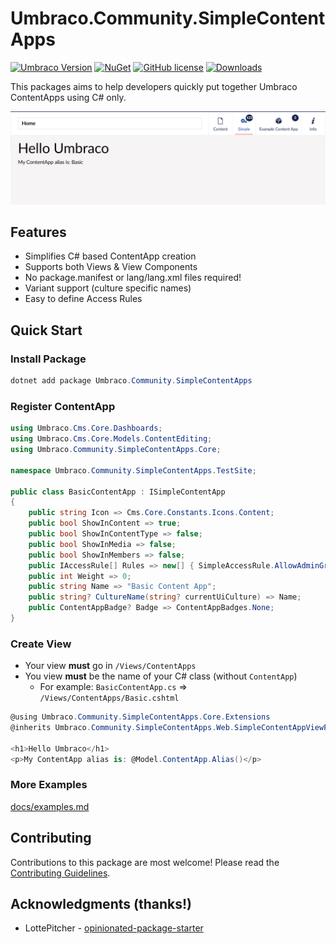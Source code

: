 # Umbraco.Community.SimpleContentApps

[![Umbraco Version](https://img.shields.io/badge/Umbraco-10.4+-%233544B1?style=flat&logo=umbraco)](https://umbraco.com/products/umbraco-cms/)
[![NuGet](https://img.shields.io/nuget/vpre/Umbraco.Community.SimpleContentApps?color=0273B3)](https://www.nuget.org/packages/Umbraco.Community.SimpleContentApps)
[![GitHub license](https://img.shields.io/github/license/jcdcdev/Umbraco.Community.SimpleContentApps?color=8AB803)](https://github.com/jcdcdev/Umbraco.Community.SimpleContentApps/blob/main/LICENSE)
[![Downloads](https://img.shields.io/nuget/dt/Umbraco.Community.SimpleContentApps?color=cc9900)](https://www.nuget.org/packages/Umbraco.Community.SimpleContentApps/)

This packages aims to help developers quickly put together Umbraco ContentApps using C# only.

![Basic ContentApp in the Umbraco Office](https://raw.githubusercontent.com/jcdcdev/Umbraco.Community.SimpleContentApps/main/docs/screenshot.png)

## Features
- Simplifies C# based ContentApp creation
- Supports both Views & View Components
- No package.manifest or lang/lang.xml files required!
- Variant support (culture specific names)
- Easy to define Access Rules

## Quick Start

### Install Package
```csharp
dotnet add package Umbraco.Community.SimpleContentApps 
```

### Register ContentApp

```csharp
using Umbraco.Cms.Core.Dashboards;
using Umbraco.Cms.Core.Models.ContentEditing;
using Umbraco.Community.SimpleContentApps.Core;

namespace Umbraco.Community.SimpleContentApps.TestSite;

public class BasicContentApp : ISimpleContentApp
{
    public string Icon => Cms.Core.Constants.Icons.Content;
    public bool ShowInContent => true;
    public bool ShowInContentType => false;
    public bool ShowInMedia => false;
    public bool ShowInMembers => false;
    public IAccessRule[] Rules => new[] { SimpleAccessRule.AllowAdminGroup };
    public int Weight => 0;
    public string Name => "Basic Content App";
    public string? CultureName(string? currentUiCulture) => Name;
    public ContentAppBadge? Badge => ContentAppBadges.None;
}
```

### Create View

- Your view **must** go in `/Views/ContentApps`
- You view **must** be the name of your C# class (without `ContentApp`)
  - For example: `BasicContentApp.cs` => `/Views/ContentApps/Basic.cshtml`

```csharp
@using Umbraco.Community.SimpleContentApps.Core.Extensions
@inherits Umbraco.Community.SimpleContentApps.Web.SimpleContentAppViewPage

<h1>Hello Umbraco</h1>
<p>My ContentApp alias is: @Model.ContentApp.Alias()</p>
```

### More Examples

[docs/examples.md](https://github.com/jcdcdev/Umbraco.Community.SimpleContentApps/blob/dev/docs/examples.md)

## Contributing

Contributions to this package are most welcome! Please read the [Contributing Guidelines](CONTRIBUTING.md).

## Acknowledgments (thanks!)

- LottePitcher - [opinionated-package-starter](https://github.com/LottePitcher/opinionated-package-starter)